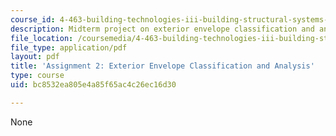 ```yaml
---
course_id: 4-463-building-technologies-iii-building-structural-systems-ii-fall-2002
description: Midterm project on exterior envelope classification and analysis.
file_location: /coursemedia/4-463-building-technologies-iii-building-structural-systems-ii-fall-2002/bc8532ea805e4a85f65ac4c26ec16d30_project.pdf
file_type: application/pdf
layout: pdf
title: 'Assignment 2: Exterior Envelope Classification and Analysis'
type: course
uid: bc8532ea805e4a85f65ac4c26ec16d30

---
```

None
